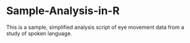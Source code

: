 # Sample-Analysis-in-R
This is a sample, simplified analysis script of eye movement data from a study of spoken language.
